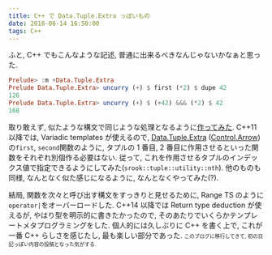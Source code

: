 ```yaml
---
title: C++ で Data.Tuple.Extra っぽいもの
date: 2018-06-14 16:50:00
tags: C++
---
```


ふと, C++ でもこんなような記述, 普通に出来るべきなんじゃないかなぁと思った.
```Haskell
Prelude> :m +Data.Tuple.Extra
Prelude Data.Tuple.Extra> uncurry (+) $ first (*2) $ dupe 42
126
Prelude Data.Tuple.Extra> uncurry (+) $ (+42) &&& (*2) $ 42
168
```
取り敢えず, 似たような構文で同じような処理となるように[作ってみた](https://github.com/falgon/SrookCppLibraries/tree/develop/srook/tuple/utility).
C++11 以降では, Variadic templates が使えるので, [Data.Tuple.Extra](http://hackage.Haskell.org/package/extra-1.6.8) ([Control.Arrow](http://hackage.Haskell.org/package/base-4.11.1.0/docs/Control-Arrow.html)) の`first`, `second`関数のように, タプルの 1 番目, 2 番目に作用させるといった関数をそれぞれ別個作る必要はない.
従って, これを作用させるタプルのインデックス値で指定できるようにしてみた(`srook::tuple::utility::nth`). 他のものも同様, なんとなく似た感じになるように, なんとなくやってみた(?).

<script src="https://gist-it.appspot.com/github.com/falgon/SrookCppLibraries/blob/develop/tests/tuple/utility/test.cpp"></script>

結局, 関数を次々と呼び出す構文をすっきりと見せるために, Range TS のように`operator|`をオーバーロードした.
C++14 以降では Return type deduction が使えるが, やはり型を明示的に書きたかったので, そのあたりでいくらかテンプレートメタプログラミングをした.
個人的には久しぶりに C++ を書く上で, これが一番 C++ らしさを感じたし, 最も楽しい部分であった. <span style="font-size: x-small">このブログに移行してきて, 初の日記っぽい内容の投稿となった気がする.</span>
